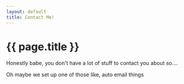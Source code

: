 ```yaml
---
layout: default
title: Contact Me!
---
```

<h1>{{ page.title }}</h1>
Honestly babe, you don't have a lot of stuff to contact you about so....

Oh maybe we set up one of those like, auto email things

